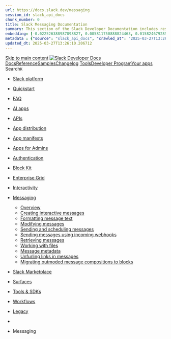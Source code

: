 ```yaml
---
url: https://docs.slack.dev/messaging
session_id: slack_api_docs
chunk_number: 0
title: Slack Messaging Documentation
summary: This section of the Slack Developer Documentation includes resources and links related to messaging, including tools, APIs, and quickstart guides for developing on the Slack platform.
embedding: [-0.022526388987898827, 0.005811750888824463, 0.015824679285287857, -0.01925480179488659, 0.016790302470326424, 0.00031391740776598454, -0.05309482663869858, 0.0032679839059710503, -0.009389598853886127, -0.01453478168696165, -0.03343648090958595, -0.04989530146121979, -0.017842398956418037, 0.013511509634554386, 0.0321393758058548, 0.054334282875061035, -0.034214746206998825, -0.004024628549814224, 0.012452207505702972, 0.048223476856946945, 0.038538429886102676, 0.004853334277868271, 0.007065618876367807, 0.06606587767601013, -0.026432115584611893, -0.013288118876516819, -0.03634776175022125, 0.042660340666770935, 0.0002174227120121941, -0.0029617229010909796, 0.03931669145822525, -0.025999747216701508, -0.007141283247619867, 0.011176721192896366, 0.03115934319794178, 0.003075219690799713, -0.009432835504412651, 0.06226103752851486, 0.01429697871208191, -0.00973549298942089, -0.03352295607328415, -0.02065279334783554, -0.0014646475901827216, -0.03153406083583832, -0.011083041317760944, 0.010571405291557312, -0.016819126904010773, -0.005768513772636652, 0.01777033694088459, 0.042083848267793655, -0.04038320109248161, -0.007379085756838322, 0.006348608061671257, 0.04562927037477493, -0.04170912876725197, -0.01947098597884178, -0.026158282533288002, -0.024947650730609894, -0.01018227357417345, -0.010636260733008385, -0.003725573653355241, -0.004482218064367771, -0.03297528997063637, -0.006017125677317381, -0.020004240795969963, -0.00029973030905239284, -0.03928786516189575, 0.00750879617407918, -0.008654572069644928, 0.005790132097899914, 0.04124793782830238, 0.004125514067709446, -0.02215166948735714, -0.022915519773960114, 0.029328983277082443, -0.03320588544011116, 0.0028266077861189842, 0.06889068335294724, 0.0063666230998933315, -0.01441227737814188, 0.0001373670093016699, 0.02795981802046299, -0.041824426501989365, -0.01831800304353237, -0.0758662223815918, 0.048511724919080734, -0.019081855192780495, 0.004183163400739431, -0.025235896930098534, -0.013979909010231495, -0.02416938915848732, -0.019370099529623985, -0.03288881480693817, 0.025163834914565086, 0.07379085570573807, -0.029271334409713745, -0.02474587969481945, -0.0001917508343467489, -0.0031166549306362867, 0.05485312640666962, 0.08411005139350891, -0.05321012809872627, -0.07430969923734665, -0.04779110848903656, 0.005080327391624451, -0.02418380044400692, 0.046176936477422714, -0.005869399756193161, -0.008986054919660091, -0.04023907706141472, -0.11887246370315552, -0.01777033694088459, -0.011897334828972816, -0.03262939676642418, -0.010737146250903606, -0.05006825178861618, 0.006755754817277193, -0.020335722714662552, 0.0008300570771098137, -0.01529142539948225, -0.08422534912824631, -0.0015493197133764625, 0.014902294613420963, 0.013223264366388321, 0.005419016350060701, -0.021964309737086296, 0.0008264540228992701, -0.009814760647714138, -0.06514348834753036, 0.010369633324444294, 0.027484212070703506, -0.02507736161351204, 0.024241449311375618, -0.03735662251710892, -0.0377889908850193, 0.004676783923059702, -0.07546268403530121, 0.008971642702817917, -0.03427239507436752, 0.020523082464933395, 0.01834682933986187, -0.058398544788360596, 0.009281506761908531, 0.004640753380954266, -0.06658472120761871, -0.03185113146901131, -0.04859819635748863, -0.018274767324328423, -0.03355178236961365, 0.0305828507989645, 0.0012151350965723395, 0.011421729810535908, -0.013180026784539223, 0.00874825194478035, -0.035079482942819595, 0.0020735664293169975, 0.038596078753471375, 0.03384002670645714, 0.002174452180042863, 0.006863846909254789, -0.0054010008461773396, 0.017035311087965965, 0.008344708010554314, -0.013461066409945488, -0.06958246976137161, -0.04591751471161842, 0.025509729981422424, -0.03972023352980614, -0.07165784388780594, 0.017986521124839783, -0.02213725820183754, -0.029919886961579323, -0.045600444078445435, 0.028406597673892975, 0.01837565377354622, -0.021027512848377228, -0.013511509634554386, -0.02597092278301716, -0.010643466375768185, 0.009418423287570477, 0.0019276420352980494, 0.03271586820483208, -0.02474587969481945, -0.04730109125375748, -0.02742656320333481, -0.009749905206263065, -0.03672248125076294, -0.025207072496414185, -0.024875590577721596, 0.0028248063754290342, -0.032456446439027786, 0.012156755663454533, 0.0350218340754509, 0.006586410570889711, 0.02942986972630024, -0.00845280010253191, 0.022843459621071815, -0.028622781857848167, 0.017539741471409798, -0.021157221868634224, 0.02248315140604973, 0.028118351474404335, 0.03522360324859619, -0.037443093955516815, 0.00857530441135168, -0.004856937099248171, -0.006629647221416235, 0.03885549679398537, -0.033321183174848557, -0.0436980240046978, 0.06168454512953758, -0.028031878173351288, 0.023117292672395706, 0.02857954427599907, -0.027815693989396095, -0.03173583373427391, -0.015305838547647, 0.010232716798782349, -0.04018142819404602, 0.023102879524230957, -0.03868255019187927, 0.06203043833374977, 0.024082913994789124, -0.0029292951803654432, 0.05589080974459648, 0.03761604428291321, 0.028377773240208626, -0.057822056114673615, 0.008784282952547073, 0.04686872288584709, 0.04712814465165138, 0.025207072496414185, -0.014657285995781422, -0.03911491855978966, 0.0436403751373291, -0.04130558669567108, -0.009807554073631763, -0.03409944847226143, 0.026042984798550606, 0.00033486023312434554, 0.0057829259894788265, -0.02588444948196411, 0.02653300203382969, 0.0436115488409996, 0.020436609163880348, 0.022353442385792732, -0.01751091703772545, -0.054939597845077515, 0.024082913994789124, 0.04632105678319931, 0.0786333829164505, 0.00038102458347566426, 0.04107498750090599, -0.007645712699741125, 0.022050783038139343, -0.06231868639588356, 0.009216651320457458, 0.02797422930598259, 0.007516002282500267, 0.0029238907154649496, 0.004258827771991491, -0.005249671638011932, -0.04427451640367508, 0.008013226091861725, -0.03415709733963013, 0.03585774451494217, 0.01751091703772545, 0.019312450662255287, -0.03848078101873398, -0.009223856963217258, -0.016141749918460846, -0.004723623860627413, 0.035684797912836075, 0.0203501358628273, -0.0033346405252814293, -0.0017898246878758073, -0.004071468021720648, -0.0029887459240853786, 0.0038228563498705626, 0.017712688073515892, -0.003995803650468588, -0.006820610258728266, -0.0056532155722379684, -0.017121784389019012, 0.0020645586773753166, -0.015060828998684883, 0.030813448131084442, 0.015118478797376156, -0.013050316832959652, 0.006027934607118368, -0.011292018927633762, 0.035079482942819595, 0.004363317042589188, -0.028637195006012917, -0.009951677173376083, 0.06577762961387634, 0.026705948635935783, -0.008308677934110165, 0.019687170162796974, 0.017352381721138954, 0.007933958433568478, -0.020609555765986443, 0.04162265732884407, -0.016545293852686882, 0.028190413489937782, 0.016689416021108627, 0.03764486685395241, 0.015493197366595268, 0.045254550874233246, -0.054305460304021835, -0.005606375634670258, 0.03721249848604202, -0.025711502879858017, -0.04542749747633934, -0.034877710044384, -0.007188123185187578, 0.044706884771585464, 0.031562887132167816, 0.04450511187314987, -0.038365479558706284, 0.010376838967204094, 0.00371476449072361, 0.018995381891727448, -0.04317918047308922, -0.017554152756929398, -0.04923233762383461, -0.01889449544250965, -0.013497097417712212, -0.030208133161067963, -0.029948711395263672, 0.03931669145822525, -0.07206138223409653, -0.007537620607763529, 0.04796405881643295, -0.02444322220981121, -0.033638253808021545, 0.01692001335322857, 0.054017212241888046, -0.030496377497911453, 0.021704889833927155, -0.007465559523552656, -0.02909838780760765, -0.043294478207826614, -0.05269128456711769, 0.0028716460801661015, 0.03032343089580536, -0.02617269568145275, -0.0011358675546944141, -0.019888943061232567, 0.023405537009239197, -0.04162265732884407, -0.006550380028784275, -0.001793427742086351, -0.03585774451494217, 0.020162776112556458, -0.009548133239150047, -0.0019456574227660894, -0.06571998447179794, 0.01298546139150858, 0.026605064049363136, -0.04709932208061218, -0.026605064049363136, -0.006629647221416235, -0.012063075788319111, 0.04453393444418907, 0.03473358601331711, -0.007350261323153973, -0.08687720447778702, 0.046695776283741, -0.011933364905416965, 0.038336656987667084, 0.028795728459954262, 0.010146242566406727, -0.043006233870983124, -0.012315290980041027, -0.01692001335322857, 0.0004805593634955585, 0.03519478067755699, -0.004561485722661018, 0.028637195006012917, 0.04185325279831886, 0.009857997298240662, -0.03268704563379288, -0.028781317174434662, -0.0021132000256329775, 0.007984401658177376, -0.018707135692238808, 0.011400111019611359, -0.029271334409713745, -0.016963249072432518, 0.026677124202251434, 0.02561061643064022, 0.014520368538796902, -0.012733246199786663, 0.036261290311813354, -0.0061576454900205135, 0.03522360324859619, 0.014974355697631836, 0.03940316662192345, -0.02445763349533081, 0.044706884771585464, 0.006705312058329582, -0.02968928962945938, 0.010369633324444294, -0.014160062186419964, -0.022310204803943634, 0.008928405120968819, -0.040959689766168594, 0.020479844883084297, -0.012675597332417965, 0.02532237023115158, -0.008063669316470623, 0.009605782106518745, -0.01948539912700653, -0.018721546977758408, -0.018865671008825302, 0.03314823657274246, 0.03585774451494217, 0.045341022312641144, 0.031562887132167816, 0.017352381721138954, -0.06842949241399765, 0.011104659177362919, 0.016473231837153435, -0.018808022141456604, 0.06537409126758575, 0.037414271384477615, -0.027498625218868256, 0.03727014735341072, -0.05808147415518761, -0.051711250096559525, -0.024270273745059967, 0.05453605577349663, 0.0247170552611351, -0.011760418303310871, -0.0071989321149885654, -0.031562887132167816, 0.02444322220981121, -0.0018880083225667477, 0.019629521295428276, -0.025163834914565086, 0.018116232007741928, -0.029919886961579323, -0.014491544105112553, -0.041795603930950165, 0.02418380044400692, -0.007717774249613285, -0.02215166948735714, -0.0010268747573718429, -0.02623034454882145, -0.009115764871239662, 0.006481921765953302, -0.011918952688574791, 0.010794795118272305, -0.06058921292424202, -0.009389598853886127, 0.014750965870916843, 0.009137383662164211, 0.061281003057956696, 0.0011349668493494391, 0.03951846435666084, 0.0350218340754509, -0.018822433426976204, 0.011299225501716137, -0.00785469077527523, -0.02683565951883793, -0.007379085756838322, 0.015060828998684883, 0.01777033694088459, 0.022785808891057968, 0.02298758178949356, 0.0247747041285038, 0.021027512848377228, -0.005083930678665638, -0.028637195006012917, -0.03825018182396889, 0.014959943480789661, 0.012819720432162285, 0.03721249848604202, 0.012048663571476936, 0.007184519898146391, 0.014282566495239735, -0.03972023352980614, 0.031101694330573082, 0.012783689424395561, 0.0639905110001564, 0.011277606710791588, 0.0025185453705489635, 0.008517655543982983, 0.031908780336380005, -0.05747615918517113, 0.0160120390355587, 0.020018652081489563, -0.01839006505906582, -0.03951846435666084, -0.043813321739435196, -0.049405284225940704, -0.026014160364866257, 0.028449835255742073, -0.04882879555225372, -0.018217118456959724, -0.0321393758058548, -0.011010979302227497, 0.024227038025856018, 0.06520114094018936, -0.0038120471872389317, -0.00517761055380106, 0.004175957292318344, 0.006532364524900913, -0.010737146250903606, -0.012408970855176449, -0.027858931571245193, 0.01804416999220848, 0.04833877831697464, -0.01745326817035675, 0.0047956849448382854, -0.03167818486690521, 0.03672248125076294, -0.004579500760883093, -0.030208133161067963, -0.01596880331635475, 0.01576703041791916, 0.0010773177491500974, -0.029055150225758553, -0.020292485132813454, -0.010665085166692734, -0.009713874198496342, -0.0844559445977211, -0.011508203111588955, -0.015320250764489174, -0.007335849106311798, -0.01805858314037323, 0.03646305948495865, -0.007249375339597464, -0.007955577224493027, -0.0009286911226809025, -0.00649273069575429, -0.034820061177015305, -0.010045357048511505, -0.00668729655444622, 0.0013628609012812376, 0.024890001863241196, 0.021171635016798973, 0.03464711457490921, -0.03329236060380936, 0.0040642619132995605, -0.009238269180059433, -0.0016042665811255574, -0.003003158140927553, 0.020335722714662552, 0.03441651910543442, -0.01719384640455246, 0.040815569460392, -0.025264721363782883, 0.02414056472480297, 0.016184987500309944, -0.019081855192780495, -0.004824509844183922, 0.0321105532348156, 0.0017691069515421987, 0.016415582969784737, -0.017078548669815063, 0.026720361784100533, 0.023131703957915306, 0.01134966779500246, -0.010564198717474937, -0.0014430292649194598, 0.0017150609055534005, -0.027167141437530518, -0.004460599739104509, 0.03721249848604202, -0.02365054562687874, -0.03972023352980614, 0.04479335620999336, 0.003224747022613883, -0.009115764871239662, -0.018764784559607506, 0.011897334828972816, -0.015363487415015697, -0.013216057792305946, -0.029285747557878494, -0.0350218340754509, -0.004266033880412579, -0.002909478498622775, -0.07799924165010452, -0.00517761055380106, -0.009569752030074596, 0.007263787556439638, -0.01149379089474678, -0.012423383072018623, 0.01569497026503086, -0.02442880906164646, 0.00604595011100173, -0.003977788612246513, 0.019341275095939636, -0.03703955188393593, 0.011868510395288467, -0.009094147011637688, -0.01632910966873169, -0.008906787261366844, 0.029199272394180298, -0.04776228591799736, -0.023117292672395706, -0.029891062527894974, -0.021676065400242805, 0.010290365666151047, -0.02331906370818615, -0.04280446097254753, 0.006633250508457422, -0.010917299427092075, 0.01715060882270336, 0.006831419188529253, -0.028954263776540756, -0.06889068335294724, 0.004230003338307142, 0.007948370650410652, -0.003999406937509775, -0.00021494559769053012, 0.03649188578128815, -0.010708321817219257, -0.022194907069206238, -0.028392186388373375, 0.016242636367678642, 0.04165147989988327, 0.022555213421583176, 0.025783563032746315, 0.0031634948682039976, -0.04565809294581413, -0.005602772813290358, -0.020811328664422035, 0.037702515721321106, 0.026331229135394096, 0.03185113146901131, -0.005948667414486408, -0.023751432076096535, 0.0018033361993730068, 0.033321183174848557, -0.010917299427092075, 0.011032598093152046, -0.01657411828637123, 0.0068890685215592384, 0.023088468238711357, 0.041190288960933685, -0.005617185030132532, 0.019326863810420036, 0.00787630956619978, 0.007036793977022171, -0.009360773488879204, 0.003761604195460677, 0.022627275437116623, -0.0031652962788939476, 0.0019997034687548876, 0.0377889908850193, 0.011328049935400486, 0.03170700743794441, 0.0015123883495107293, -0.01862066239118576, 0.0038516810163855553, 0.006550380028784275, 0.036866605281829834, -0.022929932922124863, 0.039201393723487854, 0.001895214430987835, 0.01513289101421833, -0.006427875719964504, 0.008351914584636688, 0.006208088248968124, -0.0004891166463494301, 0.0189809687435627, 0.02739773876965046, -0.026417704299092293, 0.04600398615002632, 0.05407486483454704, 0.01036242675036192, 0.015233776532113552, -0.0159976277500391, -0.003522000275552273, -0.04816582798957825, 0.018202705308794975, 0.018548600375652313, -0.029804589226841927, 0.0009385995217598975, -0.061165701597929, 0.008935611695051193, 0.048482898622751236, -0.04289093613624573, 0.009094147011637688, 0.060992754995822906, 0.021618414670228958, -0.010203892365098, 0.02066720463335514, -0.039806708693504333, 0.06479759514331818, -0.020177187398076057, -0.010881269350647926, -0.0031112502329051495, 0.0008588816272094846, 0.039749059826135635, -0.014160062186419964, -0.08405239880084991, 0.014556399546563625, -0.0026410496793687344, -0.046176936477422714, 0.026057396084070206, -0.009151795879006386, -0.03092874586582184, 0.0026122252456843853, -0.01807299442589283, 0.024947650730609894, -0.042919762432575226, 0.0072241537272930145, 0.0046911961399018764, -0.03323471173644066, -0.007393497973680496, -0.023362301290035248, 0.0007512399461120367, -0.0407290942966938, -0.0321105532348156, -0.0031166549306362867, -0.016199398785829544, -0.0024807131849229336, -0.018260354176163673, -0.044735707342624664, -0.003995803650468588, -0.027484212070703506, -0.013208852149546146, -0.019687170162796974, 0.0407579205930233, 0.0160552766174078, 0.03764486685395241, -0.008906787261366844, 0.043265655636787415, 0.006590013392269611, -0.010802001692354679, -0.05179772153496742, 0.029011912643909454, -0.03141876310110092, 0.04496630281209946, -0.008640159852802753, -0.01134966779500246, 0.002698698779568076, -0.012639567255973816, 0.017712688073515892, 0.004150735680013895, 0.035973042249679565, -0.013122377917170525, -0.014621254988014698, -0.029631640762090683, -0.0051992288790643215, 0.015392311848700047, 0.033061761409044266, 0.013561952859163284, 0.001700648688711226, -0.001570938155055046, 0.00773218646645546, 0.006820610258728266, -0.016804715618491173, 0.0005319031188264489, 0.028320124372839928, 0.029775764793157578, 0.02532237023115158, 0.05159595236182213, -0.030669325962662697, 0.007263787556439638, 0.008056462742388248, 0.0019438558956608176, -0.029862238094210625, -0.00817896705120802, -0.0029148829635232687, 0.008921199478209019, 0.0015024798922240734, 0.0025671867188066244, 0.009324743412435055, 0.011061422526836395, 0.043525077402591705, -0.03026578202843666, -0.05093298479914665, 0.010066975839436054, 0.024097327142953873, -0.01569497026503086, -0.015954390168190002, -0.00349317560903728, 0.01834682933986187, -0.00845280010253191, -0.026878897100687027, -0.009231063537299633, -0.004626340698450804, -0.019384512677788734, -0.03378237783908844, -0.017381206154823303, -0.052921880036592484, 0.0024735070765018463, -0.0010466915555298328, -0.020811328664422035, -0.012603536248207092, -0.021070748567581177, 0.006377432495355606, -0.11414523422718048, -0.01630028523504734, 0.0138285793364048, -0.009641813114285469, 0.03706837445497513, 0.008784282952547073, 0.0036625198554247618, 0.028694843873381615, 0.039806708693504333, -0.01604086346924305, 0.007479971740394831, -0.020897801965475082, 0.00379042886197567, 0.0016655187355354428, 0.014671698212623596, 0.011868510395288467, 0.038596078753471375, 0.02390996739268303, -0.006413463037461042, -0.003278793068602681, -0.0030806241557002068, -0.006063965614885092, -0.010549786500632763, 0.03176466003060341, 0.01033360231667757, -0.06064686179161072, 0.014318597503006458, 0.007905133999884129, 0.06035861745476723, 0.0048965709283947945, 0.023117292672395706, 0.014469926245510578, -0.03464711457490921, 0.002810393925756216, -0.039489638060331345, 0.02356407232582569, 0.00018049124628305435, -0.004763257689774036, 0.03516595438122749, -0.044476285576820374, 0.016992075368762016, -0.012971049174666405, 0.020796915516257286, -0.003204930108040571, 0.016458820551633835, 0.0319664292037487, -0.012005426920950413, 0.005696452222764492, -0.0160120390355587, 0.026331229135394096, 0.029314571991562843, -0.022526388987898827, 0.0015601289924234152, -0.003354457439854741, 0.03678013011813164, 0.0008350113057531416, -0.02275698445737362, -0.028983088210225105, 0.0218490120023489, -0.005318130366504192, 0.03960493579506874, 0.00656479224562645, 0.03525242954492569, -0.004266033880412579, 0.011328049935400486, 0.013583570718765259, -0.020220424979925156, -0.05125005543231964, -0.015536434948444366, 0.014088001102209091, 0.01575261913239956, 0.024630581960082054, -0.0069106868468225, 0.01454198732972145, 0.020551906898617744, 0.01628587208688259, 0.009324743412435055, -0.0018240538192912936, 0.030179308727383614, -0.023982029408216476, 0.021344581618905067, 0.0050695184618234634, 0.029833413660526276, 0.034502990543842316, 0.0028788524214178324, -0.005901827476918697, -0.003992200829088688, 0.007739392574876547, -0.006215294357389212, -0.035108305513858795, 0.051653601229190826, 0.00011867609282489866, 0.0055811540223658085, 0.002707706531509757, 0.003006761195138097, 0.0021204061340540648, -0.0006332393968477845, -0.01062905415892601, 0.020191600546240807, -0.021459881216287613, 0.01369886938482523, 0.008503243327140808, 0.007588063832372427, 0.006867449730634689, -0.007645712699741125, 0.038365479558706284, -0.01983129233121872, 0.007451147306710482, -0.008207791484892368, 0.00041480333311483264, -0.0017907253932207823, -0.0042372094467282295, 0.04781993478536606, 0.03807723522186279, -0.036808956414461136, -0.024255862459540367, 0.03672248125076294, 0.0072854058817029, -0.04637870565056801, 0.02066720463335514, -0.0005143381422385573, 0.0006071171374060214, -0.0466669537127018, 0.02568267658352852, -0.03528125211596489, 0.02562502771615982, 0.01889449544250965, 0.034531816840171814, -0.01369886938482523, 0.012762071564793587, 0.01569497026503086, 0.042689163237810135, -0.04130558669567108, 0.028766904026269913, 0.021776949986815453, -0.0013466471573337913, 0.028060702607035637, 0.023059643805027008, -0.01469331607222557, 0.02362172119319439, 0.006154042202979326, -0.019744819030165672, -0.009086940437555313, -0.014080794528126717, -0.011954983696341515, 0.0073214368894696236, -0.009663431905210018, 0.037760164588689804, -0.02562502771615982, -0.04303506016731262, 0.037414271384477615, -0.016732653602957726, -0.011104659177362919, 0.0160696879029274, 0.030150482431054115, 0.021993134170770645, -0.019989827647805214, -0.04903056472539902, 0.029040737077593803, -0.02997753582894802, -0.025567378848791122, 0.023405537009239197, 0.0026284391060471535, -0.04609046131372452, -0.0010304778115823865, 0.009295918978750706, -0.02101309970021248, 0.011782036162912846, 0.009411216713488102, 0.018851257860660553, 0.011284813284873962, 0.0321105532348156, 0.014347421936690807, -0.010139036923646927, -0.0012817918322980404, 0.063875213265419, 0.010787589475512505, -0.015954390168190002, 0.01663176715373993, 0.01981688104569912, -0.016458820551633835, -0.007696155924350023, 0.00567123107612133, 0.019975416362285614, 0.009901233948767185, 0.007516002282500267, 0.0028446230571717024, 0.010672290809452534, -0.040354374796152115, 0.020912213250994682, 0.049318812787532806, 0.03092874586582184, -0.0014736553421244025, 0.011890128254890442, -0.034531816840171814, -0.002653660485520959, 0.011097453534603119, -0.014772583730518818, -0.019081855192780495, 0.037702515721321106, 0.05669789761304855, 0.05384426563978195, 0.017885636538267136, -0.022555213421583176, 0.013958290219306946, 0.015248188748955727, -0.026662712916731834, 0.05352719500660896, -0.0074007040821015835, 0.036837778985500336, -0.015190539881587029, 0.00545144360512495, 0.004157941788434982, 0.0076745375990867615, -0.019932178780436516, -0.003246365347877145, -0.01036242675036192, -0.029242509976029396, -0.010117418132722378, -0.030438728630542755, -0.01630028523504734, -0.04407274350523949, -0.007717774249613285, 0.003179708495736122, -0.01209190022200346, 0.0262159314006567, -0.02246874012053013, -0.025797976180911064, -0.014462719671428204, 0.006471112370491028, 0.009115764871239662, -0.0005287504172883928, -0.014902294613420963, 0.007436735089868307, 0.03467593714594841, -0.04894409328699112, 0.013561952859163284, 0.006953923497349024, 0.015320250764489174, 0.021474292501807213, 0.007216947618871927, 0.01630028523504734, -0.033061761409044266, -0.018476538360118866, -0.02303081937134266, 0.013410624116659164, 0.02535119466483593, 0.04116146266460419, -0.022584037855267525, -0.01632910966873169, 0.020595144480466843, 0.014210505411028862, 0.009540927596390247, -0.0017231678357347846, 0.015781443566083908, -0.028406597673892975, -0.0031382732558995485, 0.023434361442923546, 0.00901487935334444, -0.010593023151159286, 0.012048663571476936, 0.03185113146901131, -0.007116061635315418, -0.010809207335114479, -0.00488215871155262, 0.021387819200754166, 0.006780976429581642, 0.011450554244220257, -0.010823619551956654, 0.008705015294253826, -0.01166673842817545, 0.048540547490119934, 0.002882455475628376, 0.04055614769458771, -0.024890001863241196, -0.02712390571832657, 0.0014646475901827216, -0.010470518842339516, -0.008020431734621525, -0.014304185286164284, -0.002383430255576968, -0.01224322896450758, 0.0027689586859196424, -0.0023149719927459955, -0.0016159765655174851, -0.014902294613420963, 0.02131575718522072, -0.027758045122027397, 0.013814167119562626, -0.026042984798550606, 0.021704889833927155, 0.05104828625917435, -0.03297528997063637, -0.018173880875110626, 0.023520836606621742, -0.010124624706804752, -0.027902167290449142, 0.0004949716385453939, 0.02365054562687874, -0.017121784389019012, 0.011897334828972816, 0.0031905178911983967, 0.01630028523504734, -0.01235852763056755, -0.0024717054329812527, -0.03087109699845314, 0.014750965870916843, -0.015349075198173523, 0.011104659177362919, 0.021935485303401947, -0.0069214957766234875, -0.015118478797376156, 0.00931033119559288, 0.015839092433452606, 0.014311390928924084, 0.0035922599490731955, -0.0320240780711174, 1.7733857021084987e-05, -0.027152730152010918, 0.007919546216726303, 0.006726930383592844, -0.002039337297901511, 0.014931119047105312, 0.01340341754257679, -0.012581917457282543, -0.003512992523610592, 0.01627146080136299, 0.007688949815928936, 0.010412869974970818, -0.0037039550952613354, -0.010290365666151047, -0.011162308044731617, -0.01627146080136299, 0.011255987919867039, -0.05295070633292198, -0.028190413489937782, -0.0407579205930233, 0.01513289101421833, -0.007977195084095001, -0.030150482431054115, -0.0016321903094649315, 0.0026140266563743353, -0.015233776532113552, 0.004903777036815882, 0.013799754902720451, -0.031072869896888733, 0.013489890843629837, 0.008279853500425816, -0.005509092938154936, -0.0123945577070117, 0.09068204462528229, -0.011933364905416965, -0.00495782308280468, 0.009857997298240662, -0.009519308805465698, 0.01181806717067957, 0.002974333707243204, 0.02154635451734066, -0.01310076005756855, -0.010254334658384323, -0.019744819030165672, 0.009216651320457458, -0.005909033585339785, 0.012272053398191929, 0.004521851893514395, -0.011652326211333275, -0.0036282907240092754, 0.026994194835424423, 0.03118816763162613, -0.01604086346924305, 0.025394432246685028, 0.03698190301656723, -0.001681732595898211, 0.019139504060149193, -0.0006125217769294977, -0.012740452773869038, 0.006694502662867308, -0.015032004565000534, 0.029919886961579323, 0.0027779664378613234, -0.011724387295544147, -0.04594633728265762, -0.01690560020506382, 0.010427282191812992, -0.01092450600117445, -0.00626573758199811, 0.007087237201631069, -0.02855071984231472, 0.02295875735580921, -0.020753677934408188, -0.003273388370871544, -0.019153915345668793, 0.025192659348249435, -0.011926159262657166, 0.004799288231879473, -0.007955577224493027, -0.011486584320664406, -0.052575986832380295, -0.009994913823902607, 0.004784876015037298, -0.003140074899420142, 0.02388114295899868, 0.017280319705605507, -0.011681150645017624, -0.015032004565000534, -0.01596880331635475, 0.011299225501716137, 0.04433216527104378, -0.004950616974383593, 0.00975711178034544, -0.04162265732884407, 0.025106186047196388, 0.01924039050936699, 0.032197028398513794, -0.012142343446612358, -0.02303081937134266, -0.010960537008941174, -0.009353567846119404, -0.00799881387501955, 0.028478659689426422, -0.018145056441426277, 0.025769151747226715, 0.011097453534603119, 0.019182739779353142, -0.02245432697236538, 0.005408206954598427, -0.010953330434858799, -0.018764784559607506, 0.017395617440342903, 0.05355602130293846, -0.022050783038139343, 0.015839092433452606, 0.015522021800279617, 0.02268492430448532, -0.03554067388176918, 0.01441948302090168, -0.005310924258083105, -0.04317918047308922, 0.004900174215435982, -0.0026374466251581907, 0.000785469077527523, -0.0032841975335031748, 0.007761010900139809, 0.032197028398513794, -0.006301768124103546, 0.0160696879029274, -0.006168454419821501, -0.007825866341590881, 0.008993260562419891, -0.005473061930388212, 0.012949430383741856, 0.044159214943647385, -0.009231063537299633, -0.001692541758529842, -0.0010088593699038029, 0.01370607502758503, -0.042689163237810135, -0.008705015294253826, -0.019096266478300095, 0.01951422356069088, -0.00018150461255572736, -0.021171635016798973, -0.0019384511979296803, -0.001933046616613865, 0.0062585314735770226, 0.008315883576869965, -0.009418423287570477, 0.014477131888270378, -0.0012412572978064418, -0.01890890672802925, 0.02735450118780136, -0.007544827181845903, -0.0009728287113830447, -0.0013952885055914521, -0.03899962082505226, -0.000379223027266562, -0.010441694408655167, -0.031303465366363525, -0.011090246960520744, 0.035973042249679565, -0.0011502798879519105, 0.03605951741337776, 0.011882922612130642, -0.021027512848377228, -0.0218057744204998, 0.008402357809245586, 0.012445000931620598, -0.0017033509211614728, 0.007595269940793514, -0.018490951508283615, -0.0159976277500391, 0.04052732139825821, 0.025509729981422424, 0.021214870736002922, 0.0262159314006567, -0.004471409134566784, 0.023837905377149582, -0.029602816328406334, -0.005487474612891674, 0.004478615242987871, 0.004269637167453766, 0.030064009130001068, 0.014931119047105312, -0.0006053156103007495, 0.008359120227396488, -0.013879022561013699, 0.0018880083225667477, -0.020840153098106384, -0.004222797229886055, -0.004748845472931862, 0.0024068502243608236, -0.018779197707772255, -0.02850748412311077, -0.017655039206147194, 0.015839092433452606, -0.010384045541286469, 0.006856640800833702, 0.0015502205351367593, 0.00048641435569152236, -0.012999873608350754, -0.021431054919958115, 0.026403291150927544, -0.023751432076096535, 0.008308677934110165, -0.006885465234518051, -0.011565851978957653, -0.04346742853522301, 0.018779197707772255, -0.03326353430747986, -0.030525201931595802, 0.00619367603212595, -0.0021708491258323193, 0.013122377917170525, -0.0023960410617291927, 0.023996440693736076, 0.016732653602957726, -0.010542580857872963, -0.009548133239150047, -0.023477599024772644, 0.04044084995985031, -0.018231529742479324, 0.03522360324859619, 0.006871053017675877, 0.0035454200115054846, 0.009007672779262066, -0.0038949178997427225, 0.026388879865407944, 0.011234370060265064, 0.021935485303401947, 0.021056337282061577, 0.011904540471732616, -0.01627146080136299, -0.0008282555500045419, 0.02441439777612686, 0.00589822418987751, 0.006939511280506849, -0.01781357452273369, 0.003898520953953266, 0.0030896319076418877, 0.026878897100687027, -0.026143871247768402, 0.015406724065542221, 0.014167267829179764, 0.015795854851603508, 0.018274767324328423, 0.04144970700144768, 0.00705841276794672, 0.03464711457490921, -0.022872284054756165, -0.014786995947360992, -0.05148065462708473, -0.013597982935607433, 0.021099573001265526, -0.02911279909312725, 0.009029291570186615, 0.020263660699129105, 0.011695562861859798, -0.0038300626911222935, 0.006780976429581642, -0.00859692320227623, 0.021070748567581177, 0.003549023298546672, -0.026115044951438904, 0.027599509805440903, 0.007065618876367807, -0.008186173625290394, -0.04338095337152481, -0.012300878763198853, 0.0030193720012903214, -0.024890001863241196, 0.017582977190613747, -2.2519182607538824e-07, -0.03646305948495865, -0.012437795288860798, -0.0017862215172499418, 0.007667331490665674, 0.025524143129587173, 0.004186766222119331, -0.018418889492750168, 0.02509177476167679, 0.0018681914079934359, 0.01269000954926014, 0.018130645155906677, -0.008078081533312798, -0.003891314845532179, -0.0038300626911222935, 0.021459881216287613, -0.0145708117634058, 0.03528125211596489, 0.016948837786912918, -0.026720361784100533, -0.0005260481266304851, 0.008950023911893368, -0.005415413063019514, -0.026705948635935783, -0.012870163656771183, 0.005559535697102547, 0.0007949271239340305, -0.013331356458365917, 0.02594209834933281, -0.014498750679194927, 0.005815353710204363, 0.01746767945587635, 0.029775764793157578, 0.0075015900656580925, -0.013223264366388321, 0.016530880704522133, -0.009721080772578716, 0.013050316832959652, -0.010982154868543148, -0.02239667810499668, -0.013864610344171524, -0.00382645963691175, -0.010809207335114479, -0.0247747041285038, 0.011443347670137882, -0.010391252115368843, -0.0017682062461972237, -0.009641813114285469, 0.0011872113682329655, 0.04026790335774422, 0.013727693818509579, -0.012819720432162285, 0.0027401342522352934, 0.007256581448018551, 0.023520836606621742, -0.016703829169273376, 0.0025707900058478117, -0.0010052563156932592, -0.007101649418473244, 0.012473825365304947, -0.011472172103822231, 0.027325676754117012, -0.004774066619575024, 0.0034733586944639683, 0.07598152756690979, 0.009584164246916771, -0.001044890028424561, -0.003891314845532179, 0.012120724655687809, 0.002689691260457039, -0.00574689544737339, 0.0032499684020876884, 0.0009755310020409524, -0.011421729810535908, 0.006006316281855106, 0.010045357048511505, -0.005480268504470587, -0.00023555064399261028, -0.004972235765308142, 3.0457194952759892e-05, -0.002761752577498555, 0.017900047823786736, 0.00518121337518096, 0.0004024177906103432, 0.011083041317760944, -0.02187783643603325, -0.03894197195768356, 0.018822433426976204, -0.022223731502890587, 0.007101649418473244, 0.005642406642436981, 0.014462719671428204, 0.007249375339597464, 0.01265397947281599, -0.0010079586645588279, 0.04018142819404602, 0.021041924133896828, 0.0276571586728096, -0.03032343089580536, 0.007011572830379009, -0.01369886938482523, 0.030438728630542755, -0.011897334828972816, -0.004856937099248171, 0.024976475164294243, -0.004727226682007313, 0.0007638506940566003, 0.03280234336853027, -0.02298758178949356, -0.0017799162305891514, 0.008813107386231422, 0.009958883747458458, 0.0247314665466547, -0.0027779664378613234, 0.04113264009356499, -0.0080348439514637, -0.02532237023115158, 0.010520962066948414, 0.008834726177155972, -0.000388230721000582, -0.03398415073752403, -0.013165614567697048, 0.03343648090958595, -0.0027851725462824106, 0.010167861357331276, 0.013172821141779423, -0.010852444916963577, 0.02068161778151989, 0.024616168811917305, -0.017410030588507652, -0.0018862067954614758, 0.03928786516189575, -0.019283626228570938, 0.01866389811038971, -0.01092450600117445, -0.016213811933994293, -5.686093572876416e-05, -0.020306898280978203, -0.0262159314006567, 0.017438855022192, 0.021776949986815453, 0.03577127307653427, 0.011594676412642002, 0.024227038025856018, -0.01834682933986187, 0.009267093613743782, -0.020451020449399948, -0.02213725820183754]
metadata : {"source": "slack_api_docs", "crawled_at": "2025-03-27T13:26:08.690452", "url_path": "/messaging", "chunk_size": 2523}
updated_dt: 2025-03-27T13:26:10.206712
---
```

[Skip to main content](https://docs.slack.dev/messaging#__docusaurus_skipToContent_fallback)
[![Slack Developer Docs](https://docs.slack.dev/img/logos/slack-developers-white.png)](https://slack.dev)[Docs](https://docs.slack.dev/)[Reference](https://docs.slack.dev/reference)[Samples](https://docs.slack.dev/samples)[Changelog](https://docs.slack.dev/changelog)
[Tools](https://tools.slack.dev)[Developer Program](https://api.slack.com/developer-program)[Your apps](https://api.slack.com/apps)
Search`K`
  * [Slack platform](https://docs.slack.dev/)
  * [Quickstart](https://docs.slack.dev/quickstart)
  * [FAQ](https://docs.slack.dev/faq)
  * [AI apps](https://docs.slack.dev/ai/)
  * [APIs](https://docs.slack.dev/apis/)
  * [App distribution](https://docs.slack.dev/distribution/)
  * [App manifests](https://docs.slack.dev/app-manifests/)
  * [Apps for Admins](https://docs.slack.dev/admins/)
  * [Authentication](https://docs.slack.dev/authentication/)
  * [Block Kit](https://docs.slack.dev/block-kit/)
  * [Enterprise Grid](https://docs.slack.dev/enterprise-grid/)
  * [Interactivity](https://docs.slack.dev/interactivity/)
  * [Messaging](https://docs.slack.dev/messaging/)
    * [Overview](https://docs.slack.dev/messaging/)
    * [Creating interactive messages](https://docs.slack.dev/messaging/creating-interactive-messages)
    * [Formatting message text](https://docs.slack.dev/messaging/formatting-message-text)
    * [Modifying messages](https://docs.slack.dev/messaging/modifying-messages)
    * [Sending and scheduling messages](https://docs.slack.dev/messaging/sending-and-scheduling-messages)
    * [Sending messages using incoming webhooks](https://docs.slack.dev/messaging/sending-messages-using-incoming-webhooks)
    * [Retrieving messages](https://docs.slack.dev/messaging/retrieving-messages)
    * [Working with files](https://docs.slack.dev/messaging/working-with-files)
    * [Message metadata](https://docs.slack.dev/messaging/message-metadata/)
    * [Unfurling links in messages](https://docs.slack.dev/messaging/unfurling-links-in-messages)
    * [Migrating outmoded message compositions to blocks](https://docs.slack.dev/messaging/migrating-outmoded-message-compositions-to-blocks)
  * [Slack Marketplace](https://docs.slack.dev/slack-marketplace/)
  * [Surfaces](https://docs.slack.dev/surfaces/)
  * [Tools & SDKs](https://docs.slack.dev/tools/)
  * [Workflows](https://docs.slack.dev/workflows/)
  * [Legacy](https://docs.slack.dev/legacy/)


  * [](https://docs.slack.dev/)
  * Messaging